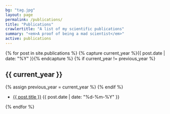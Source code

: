 ```yaml
---
bg: "tag.jpg"
layout: page
permalink: /publications/
title: "Publications"
crawlertitle: "A list of my scientific publications"
summary: "<em>A proof of being a mad scientist</em>"
active: publications
---
```



{% for post in site.publications %}
    {% capture current_year %}{{ post.date | date: "%Y" }}{% endcapture %}
    {% if current_year != previous_year %}
        <h2 class="category-key" id="{{ current_year }}">{{ current_year }}</h2>
        {% assign previous_year = current_year %}
    {% endif %}
<ul class="year">
    <li>
        <a href="{{ post.url }}">{{ post.title }}</a>
        <span class="date">{{ post.date | date: "%d-%m-%Y"  }}</span>
    </li>
</ul>
{% endfor %}